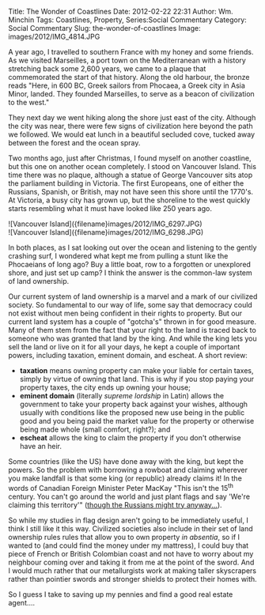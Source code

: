Title: The Wonder of Coastlines
Date: 2012-02-22 22:31
Author: Wm. Minchin
Tags: Coastlines, Property, Series:Social Commentary
Category: Social Commentary
Slug: the-wonder-of-coastlines
Image: images/2012/IMG_4814.JPG

A year ago, I travelled to southern France with my honey and some friends. As
we visited Marseilles, a port town on the Mediterranean with a history
stretching back some 2,600 years, we came to a plaque that commemorated the
start of that history. Along the old harbour, the bronze reads "Here, in 600
BC, Greek sailors from Phocaea, a Greek city in Asia Minor, landed. They
founded Marseilles, to serve as a beacon of civilization to the west."

They next day we went hiking along the shore just east of the city. Although
the city was near, there were few signs of civilization here beyond the path we
followed. We would eat lunch in a beautiful secluded cove, tucked away between
the forest and the ocean spray.

Two months ago, just after Christmas, I found myself on another coastline, but
this one on another ocean completely. I stood on Vancouver Island. This time
there was no plaque, although a statue of George Vancouver sits atop the
parliament building in Victoria. The first Europeans, one of either the
Russians, Spanish, or British, may not have seen this shore until the 1770's.
At Victoria, a busy city has grown up, but the shoreline to the west quickly
starts resembling what it must have looked like 250 years ago.

<div markdown=1 class="feature-image">
![Vancouver Island]({filename}images/2012/IMG_6297.JPG)
</div>
<div markdown=1 class="feature-image">
![Vancouver Island]({filename}images/2012/IMG_6298.JPG)
</div>

In both places, as I sat looking out over the ocean and listening to the gently
crashing surf, I wondered what kept me from pulling a stunt like the Phocaeians
of long ago? Buy a little boat, row to a forgotten or unexplored shore, and
just set up camp? I think the answer is the common-law system of land
ownership.

Our current system of land ownership is a marvel and a mark of our civilized
society. So fundamental to our way of life, some say that democracy could not
exist without men being confident in their rights to property. But our current
land system has a couple of "gotcha's" thrown in for good measure. Many of them
stem from the fact that your right to the land is traced back to someone who
was granted that land by the king. And while the king lets you sell the land or
live on it for all your days, he kept a couple of important powers, including
taxation, eminent domain, and escheat. A short review:

- **taxation** means owning property can make your liable for certain taxes,
  simply by virtue of owning that land. This is why if you stop paying your
  property taxes, the city ends up owning your house;
- **eminent domain** (literally *supreme lordship* in Latin) allows the
  government to take your property back against your wishes, although usually
  with conditions like the proposed new use being in the public good and you
  being paid the market value for the property or otherwise being made whole
  (small comfort, right?); and
- **escheat** allows the king to claim the property if you don't otherwise have
  an heir.

Some countries (like the US) have done away with the king, but kept the powers.
So the problem with borrowing a rowboat and claiming wherever you make landfall
is that some king (or republic) already claims it! In the words of Canadian
Foreign Minister Peter MacKay "This isn't the 15<sup>th</sup> century. You
can't go around the world and just plant flags and say 'We're claiming this
territory'" ([though the Russians might try
anyway...](http://www.canada.com/montrealgazette/story.html?id=3f4b4327-92a7-4043-ae95-3575763d7b08)).

So while my studies in flag design aren't going to be immediately useful, I
think I still like it this way. Civilized societies also include in their set
of land ownership rules rules that allow you to own property *in absentia*, so
if I wanted to (and could find the money under my mattress), I could buy that
piece of French or British Colombian coast and not have to worry about my
neighbour coming over and taking it from me at the point of the sword. And I
would much rather that our metallurgists work at making taller skyscrapers
rather than pointier swords and stronger shields to protect their homes with.

So I guess I take to saving up my pennies and find a good real estate agent....
